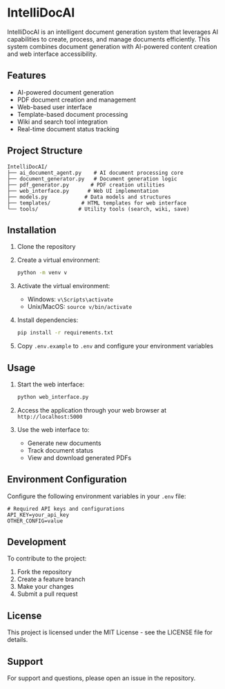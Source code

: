 # IntelliDocAI

IntelliDocAI is an intelligent document generation system that leverages AI capabilities to create, process, and manage documents efficiently. This system combines document generation with AI-powered content creation and web interface accessibility.

## Features

- AI-powered document generation
- PDF document creation and management
- Web-based user interface
- Template-based document processing
- Wiki and search tool integration
- Real-time document status tracking

## Project Structure

```
IntelliDocAI/
├── ai_document_agent.py    # AI document processing core
├── document_generator.py   # Document generation logic
├── pdf_generator.py       # PDF creation utilities
├── web_interface.py      # Web UI implementation
├── models.py            # Data models and structures
├── templates/          # HTML templates for web interface
└── tools/             # Utility tools (search, wiki, save)
```

## Installation

1. Clone the repository
2. Create a virtual environment:
   ```bash
   python -m venv v
   ```
3. Activate the virtual environment:
   - Windows: `v\Scripts\activate`
   - Unix/MacOS: `source v/bin/activate`

4. Install dependencies:
   ```bash
   pip install -r requirements.txt
   ```

5. Copy `.env.example` to `.env` and configure your environment variables

## Usage

1. Start the web interface:
   ```bash
   python web_interface.py
   ```

2. Access the application through your web browser at `http://localhost:5000`

3. Use the web interface to:
   - Generate new documents
   - Track document status
   - View and download generated PDFs

## Environment Configuration

Configure the following environment variables in your `.env` file:

```env
# Required API keys and configurations
API_KEY=your_api_key
OTHER_CONFIG=value
```

## Development

To contribute to the project:

1. Fork the repository
2. Create a feature branch
3. Make your changes
4. Submit a pull request

## License

This project is licensed under the MIT License - see the LICENSE file for details.

## Support

For support and questions, please open an issue in the repository.
